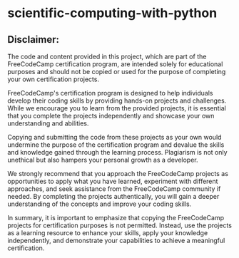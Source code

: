 # scientific-computing-with-python

## Disclaimer:

The code and content provided in this project, which are part of the FreeCodeCamp certification program, are intended solely for educational purposes and should not be copied or used for the purpose of completing your own certification projects. 

FreeCodeCamp's certification program is designed to help individuals develop their coding skills by providing hands-on projects and challenges. While we encourage you to learn from the provided projects, it is essential that you complete the projects independently and showcase your own understanding and abilities.

Copying and submitting the code from these projects as your own would undermine the purpose of the certification program and devalue the skills and knowledge gained through the learning process. Plagiarism is not only unethical but also hampers your personal growth as a developer.

We strongly recommend that you approach the FreeCodeCamp projects as opportunities to apply what you have learned, experiment with different approaches, and seek assistance from the FreeCodeCamp community if needed. By completing the projects authentically, you will gain a deeper understanding of the concepts and improve your coding skills.

In summary, it is important to emphasize that copying the FreeCodeCamp projects for certification purposes is not permitted. Instead, use the projects as a learning resource to enhance your skills, apply your knowledge independently, and demonstrate your capabilities to achieve a meaningful certification.

